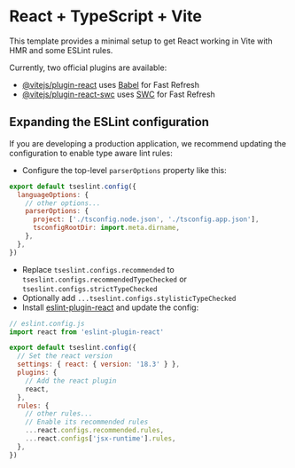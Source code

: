 # React + TypeScript + Vite

This template provides a minimal setup to get React working in Vite with HMR and some ESLint rules.

Currently, two official plugins are available:

- [@vitejs/plugin-react](https://github.com/vitejs/vite-plugin-react/blob/main/packages/plugin-react/README.md) uses [Babel](https://babeljs.io/) for Fast Refresh
- [@vitejs/plugin-react-swc](https://github.com/vitejs/vite-plugin-react-swc) uses [SWC](https://swc.rs/) for Fast Refresh

## Expanding the ESLint configuration

If you are developing a production application, we recommend updating the configuration to enable type aware lint rules:

- Configure the top-level `parserOptions` property like this:

```js
export default tseslint.config({
  languageOptions: {
    // other options...
    parserOptions: {
      project: ['./tsconfig.node.json', './tsconfig.app.json'],
      tsconfigRootDir: import.meta.dirname,
    },
  },
})
```

- Replace `tseslint.configs.recommended` to `tseslint.configs.recommendedTypeChecked` or `tseslint.configs.strictTypeChecked`
- Optionally add `...tseslint.configs.stylisticTypeChecked`
- Install [eslint-plugin-react](https://github.com/jsx-eslint/eslint-plugin-react) and update the config:

```js
// eslint.config.js
import react from 'eslint-plugin-react'

export default tseslint.config({
  // Set the react version
  settings: { react: { version: '18.3' } },
  plugins: {
    // Add the react plugin
    react,
  },
  rules: {
    // other rules...
    // Enable its recommended rules
    ...react.configs.recommended.rules,
    ...react.configs['jsx-runtime'].rules,
  },
})
```

<!-- 
-Entry point is main.tsx, Sets up React Router, Defines all routes and their respective components. Renders everything inside <Layout> via <Outlet />.
-Layout.tsx Provides a consistent structure (e.g., header, footer).
-App.tsx is the homepage. Loads via <Outlet /> in main.tsx.  Consists of just several ui components that make up the home page.
-All other pages(e.g., Product.tsx, Cart.tsx) also load via <Outlet /> in main.tsx
-Product.tsx is SHOP, Cart.tsx is CART, Orders.tsx is ORDERS, Profile.tsx is MY ACCOUNT page
-The entire React app is injected into <div id="root"></div> inside index.html to display all content.

Back End:
-index.mjs sets up an Express.js server with dynamic route loading
-constants/index.mjs has all the constant static product info seen on homepage (highlights, categories, products, blogs)
-routes folder has a file for each of those handling the get requests from front end for that product info.
-routes folder also has checkout.mjs which handles all the stripe activity.
-index.html just displays all the backend folders at localhost 8000.
-->